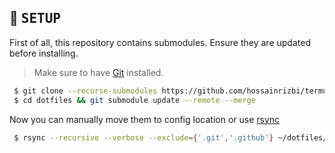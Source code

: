 <!-- SETUP -->
## :wrench: <samp>SETUP</samp>

   First of all, this repository contains submodules. Ensure they are updated before installing.

   > Make sure to have [Git](https://git-scm.com/) installed.
   ```sh
    $ git clone --recurse-submodules https://github.com/hossainrizbi/termux.git dotfiles
    $ cd dotfiles && git submodule update --remote --merge
   ```
   Now you can manually move them to config location or use [rsync](https://rsync.samba.org)
   ```sh
    $ rsync --recursive --verbose --exclude={'.git','.github'} ~/dotfiles/ $HOME/
   ```
